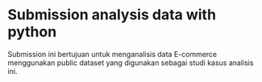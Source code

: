 # Submission analysis data with python

Submission ini bertujuan untuk menganalisis data E-commerce menggunakan public dataset yang digunakan sebagai studi kasus analisis ini.

